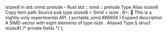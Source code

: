 isizex8 in std::simd::prelude - Rust
std
::
simd
::
prelude
Type Alias
isizex8
Copy item path
Source
pub type isizex8 =
Simd
<
isize
, 8>;
🔬
This is a nightly-only experimental API. (
portable_simd
#86656
)
Expand description
A SIMD vector with eight elements of type
isize
.
Aliased Type
§
struct isizex8(
/* private fields */
);